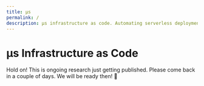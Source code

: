 ```yaml
---
title: µs
permalink: /
description: µs infrastructure as code. Automating serverless deployments for DevOps organizations.
---
```


# µs Infrastructure as Code

Hold on! This is ongoing research just getting published. Please come back in a couple of days. We will be ready then! 🚀

